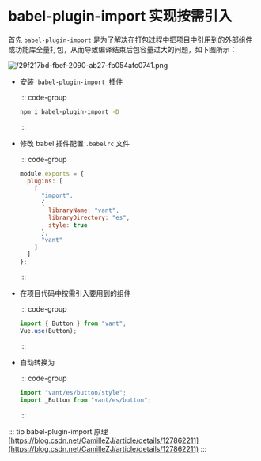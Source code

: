 # babel-plugin-import 实现按需引入

<article-info/>

首先 `babel-plugin-import` 是为了解决在打包过程中把项目中引用到的外部组件或功能库全量打包，从而导致编译结束后包容量过大的问题，如下图所示：

![/29f217bd-fbef-2090-ab27-fb054afc0741.png](/29f217bd-fbef-2090-ab27-fb054afc0741.png)

- 安装  `babel-plugin-import`  插件

  ::: code-group

  ```bash
  npm i babel-plugin-import -D
  ```

  :::

- 修改 babel 插件配置 `.babelrc` 文件

  ::: code-group

  ```js
  module.exports = {
    plugins: [
      [
        "import",
        {
          libraryName: "vant",
          libraryDirectory: "es",
          style: true
        },
        "vant"
      ]
    ]
  };
  ```

  :::

- 在项目代码中按需引入要用到的组件

  ::: code-group

  ```js
  import { Button } from "vant";
  Vue.use(Button);
  ```

  :::

- 自动转换为

  ::: code-group

  ```js
  import "vant/es/button/style";
  import _Button from "vant/es/button";
  ```

  :::

::: tip babel-plugin-import 原理
[https://blog.csdn.net/CamilleZJ/article/details/127862211](https://blog.csdn.net/CamilleZJ/article/details/127862211)
:::
